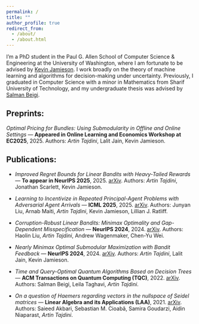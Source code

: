 ```yaml
---
permalink: /
title: ""
author_profile: true
redirect_from: 
  - /about/
  - /about.html
---
```


I’m a PhD student in the Paul G. Allen School of Computer Science & Engineering at the University of Washington, where I am fortunate to be advised by [Kevin Jamieson](https://homes.cs.washington.edu/~jamieson). I work broadly on the theory of machine learning and algorithms for decision-making under uncertainty. Previously, I graduated in Computer Science with a minor in Mathematics from Sharif University of Technology, and my undergraduate thesis was advised by [Salman Beigi](https://salmanbeigi.github.io/).

Preprints:
---
*Optimal Pricing for Bundles: Using Submodularity in Offline and Online Settings* — **Appeared in Online Learning and Economics Workshop at EC2025**, 2025.
  Authors: *Artin Tajdini*, Lalit Jain, Kevin Jamieson.


Publications:
---
* *Improved Regret Bounds for Linear Bandits with Heavy-Tailed Rewards* — **To appear in NeurIPS 2025**, 2025. [arXiv](https://arxiv.org/abs/2506.04775).
  Authors: *Artin Tajdini*, Jonathan Scarlett, Kevin Jamieson.

* *Learning to Incentivize in Repeated Principal-Agent Problems with Adversarial Agent Arrivals* — **ICML 2025**, 2025. [arXiv](https://arxiv.org/abs/2505.23124).
  Authors: Junyan Liu, Arnab Maiti, *Artin Tajdini*, Kevin Jamieson, Lillian J. Ratliff.

* *Corruption-Robust Linear Bandits: Minimax Optimality and Gap-Dependent Misspecification* — **NeurIPS 2024**, 2024. [arXiv](https://arxiv.org/abs/2410.07533).
  Authors: Haolin Liu, *Artin Tajdini*, Andrew Wagenmaker, Chen-Yu Wei.

* *Nearly Minimax Optimal Submodular Maximization with Bandit Feedback* — **NeurIPS 2024**, 2024. [arXiv](https://arxiv.org/abs/2310.18465).
  Authors: *Artin Tajdini*, Lalit Jain, Kevin Jamieson.

* *Time and Query-Optimal Quantum Algorithms Based on Decision Trees* — **ACM Transactions on Quantum Computing (TQC)**, 2022. [arXiv](https://arxiv.org/abs/2105.08309).
  Authors: Salman Beigi, Leila Taghavi, *Artin Tajdini*.

* *On a question of Haemers regarding vectors in the nullspace of Seidel matrices* — **Linear Algebra and its Applications (LAA)**, 2021. [arXiv](https://arxiv.org/abs/2011.06435).
  Authors: Saieed Akbari, Sebastian M. Cioabă, Samira Goudarzi, Aidin Niaparast, *Artin Tajdini*.

<!-- A data-driven personal website
======
Like many other Jekyll-based GitHub Pages templates, Academic Pages makes you separate the website's content from its form. The content & metadata of your website are in structured markdown files, while various other files constitute the theme, specifying how to transform that content & metadata into HTML pages. You keep these various markdown (.md), YAML (.yml), HTML, and CSS files in a public GitHub repository. Each time you commit and push an update to the repository, the [GitHub pages](https://pages.github.com/) service creates static HTML pages based on these files, which are hosted on GitHub's servers free of charge.

Many of the features of dynamic content management systems (like Wordpress) can be achieved in this fashion, using a fraction of the computational resources and with far less vulnerability to hacking and DDoSing. You can also modify the theme to your heart's content without touching the content of your site. If you get to a point where you've broken something in Jekyll/HTML/CSS beyond repair, your markdown files describing your talks, publications, etc. are safe. You can rollback the changes or even delete the repository and start over - just be sure to save the markdown files! Finally, you can also write scripts that process the structured data on the site, such as [this one](https://github.com/academicpages/academicpages.github.io/blob/master/talkmap.ipynb) that analyzes metadata in pages about talks to display [a map of every location you've given a talk](https://academicpages.github.io/talkmap.html).

Getting started
======
1. Register a GitHub account if you don't have one and confirm your e-mail (required!)
1. Fork [this template](https://github.com/academicpages/academicpages.github.io) by clicking the "Use this template" button in the top right. 
1. Go to the repository's settings (rightmost item in the tabs that start with "Code", should be below "Unwatch"). Rename the repository "[your GitHub username].github.io", which will also be your website's URL.
1. Set site-wide configuration and create content & metadata (see below -- also see [this set of diffs](http://archive.is/3TPas) showing what files were changed to set up [an example site](https://getorg-testacct.github.io) for a user with the username "getorg-testacct")
1. Upload any files (like PDFs, .zip files, etc.) to the files/ directory. They will appear at https://[your GitHub username].github.io/files/example.pdf.  
1. Check status by going to the repository settings, in the "GitHub pages" section

Site-wide configuration
------
The main configuration file for the site is in the base directory in [_config.yml](https://github.com/academicpages/academicpages.github.io/blob/master/_config.yml), which defines the content in the sidebars and other site-wide features. You will need to replace the default variables with ones about yourself and your site's github repository. The configuration file for the top menu is in [_data/navigation.yml](https://github.com/academicpages/academicpages.github.io/blob/master/_data/navigation.yml). For example, if you don't have a portfolio or blog posts, you can remove those items from that navigation.yml file to remove them from the header. 

Create content & metadata
------
For site content, there is one markdown file for each type of content, which are stored in directories like _publications, _talks, _posts, _teaching, or _pages. For example, each talk is a markdown file in the [_talks directory](https://github.com/academicpages/academicpages.github.io/tree/master/_talks). At the top of each markdown file is structured data in YAML about the talk, which the theme will parse to do lots of cool stuff. The same structured data about a talk is used to generate the list of talks on the [Talks page](https://academicpages.github.io/talks), each [individual page](https://academicpages.github.io/talks/2012-03-01-talk-1) for specific talks, the talks section for the [CV page](https://academicpages.github.io/cv), and the [map of places you've given a talk](https://academicpages.github.io/talkmap.html) (if you run this [python file](https://github.com/academicpages/academicpages.github.io/blob/master/talkmap.py) or [Jupyter notebook](https://github.com/academicpages/academicpages.github.io/blob/master/talkmap.ipynb), which creates the HTML for the map based on the contents of the _talks directory).

**Markdown generator**

The repository includes [a set of Jupyter notebooks](https://github.com/academicpages/academicpages.github.io/tree/master/markdown_generator
) that converts a CSV containing structured data about talks or presentations into individual markdown files that will be properly formatted for the Academic Pages template. The sample CSVs in that directory are the ones I used to create my own personal website at stuartgeiger.com. My usual workflow is that I keep a spreadsheet of my publications and talks, then run the code in these notebooks to generate the markdown files, then commit and push them to the GitHub repository.

How to edit your site's GitHub repository
------
Many people use a git client to create files on their local computer and then push them to GitHub's servers. If you are not familiar with git, you can directly edit these configuration and markdown files directly in the github.com interface. Navigate to a file (like [this one](https://github.com/academicpages/academicpages.github.io/blob/master/_talks/2012-03-01-talk-1.md) and click the pencil icon in the top right of the content preview (to the right of the "Raw | Blame | History" buttons). You can delete a file by clicking the trashcan icon to the right of the pencil icon. You can also create new files or upload files by navigating to a directory and clicking the "Create new file" or "Upload files" buttons. 

Example: editing a markdown file for a talk
![Editing a markdown file for a talk](/images/editing-talk.png)

For more info
------
More info about configuring Academic Pages can be found in [the guide](https://academicpages.github.io/markdown/), the [growing wiki](https://github.com/academicpages/academicpages.github.io/wiki), and you can always [ask a question on GitHub](https://github.com/academicpages/academicpages.github.io/discussions). The [guides for the Minimal Mistakes theme](https://mmistakes.github.io/minimal-mistakes/docs/configuration/) (which this theme was forked from) might also be helpful. -->
